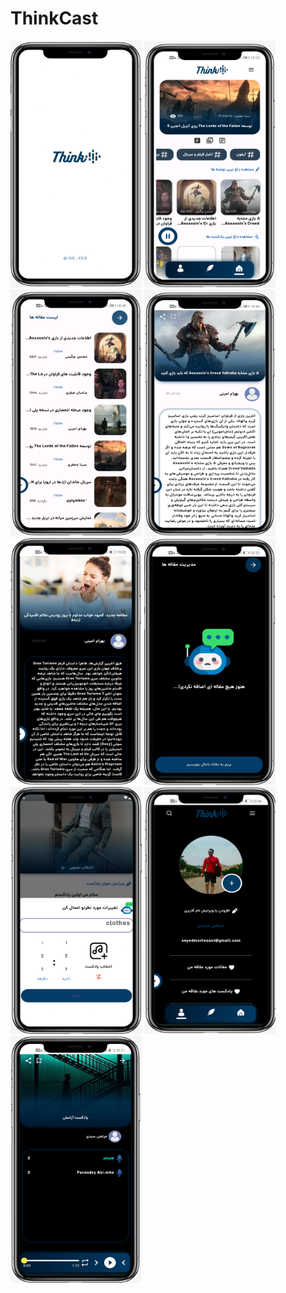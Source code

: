 # ThinkCast


<p align="left"> 
<img src="https://github.com/ise-yed/ThinkCast/blob/main/assets/screenshots/1.png"width="210" height="395" />
<img src="https://github.com/ise-yed/ThinkCast/blob/main/assets/screenshots/6.png"width="210" height="395" />
<img src="https://github.com/ise-yed/ThinkCast/blob/main/assets/screenshots/3.png" width="210" height="395"/>
<img src="https://github.com/ise-yed/ThinkCast/blob/main/assets/screenshots/4.png" width="210" height="395"/>
<img src="https://github.com/ise-yed/ThinkCast/blob/main/assets/screenshots/photo13337432994-iPhone%20X%20(1).png" width="210" height="395"/>
<img src="https://github.com/ise-yed/ThinkCast/blob/main/assets/screenshots/Screenshot_20240705_205304_com.example.thinkcast-iPhone%20X.png" width="210" height="395"/>
<img src="https://github.com/ise-yed/ThinkCast/blob/main/assets/screenshots/23.png" width="210" height="395"/>
<img src="https://github.com/ise-yed/ThinkCast/blob/main/assets/screenshots/Screenshot_20240705_204615_com.example.thinkcast-iPhone%20X.png" width="210" height="395"/>
<img src="https://github.com/ise-yed/ThinkCast/blob/main/assets/screenshots/Screenshot_20240705_202135_com.example.thinkcast-iPhone%20X.png" width="210" height="395"/>



